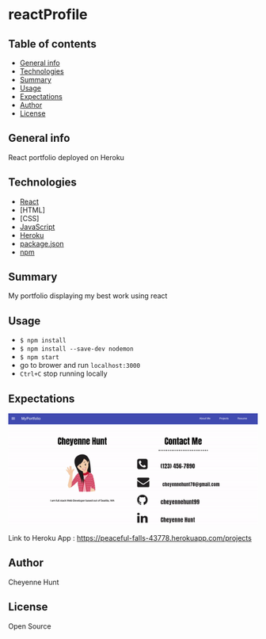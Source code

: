 # reactProfile

## Table of contents

- [General info](#general-info)
- [Technologies](#Technologies)
- [Summary](#Summary)
- [Usage](#Usage)
- [Expectations](#Expectations)
- [Author](#Author)
- [License](#License)

## General info

React portfolio deployed on Heroku 

## Technologies
- [React](https://reactjs.org/)
- [HTML]
- [CSS]
- [JavaScript](https://www.javascript.com/)
- [Heroku](https://id.heroku.com/login)
- [package.json](https://docs.npmjs.com/creating-a-package-json-file)
- [npm](https://www.npmjs.com/)
## Summary
My portfolio displaying my best work using react 

## Usage
- `$ npm install`
- `$ npm install --save-dev nodemon`
- `$ npm start`
- go to brower and run `localhost:3000`
- `Ctrl+C` stop running locally 



## Expectations
![GIF](sample/portfolio.gif)



Link to Heroku App : https://peaceful-falls-43778.herokuapp.com/projects






## Author

Cheyenne Hunt

## License

Open Source